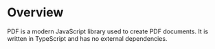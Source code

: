 # Overview

PDF is a modern JavaScript library used to create PDF documents.
It is written in TypeScript and has no external dependencies.